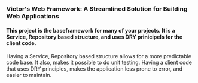 ### Victor's Web Framework: A Streamlined Solution for Building Web Applications
#### This project is the baseframework for many of your projects. It is a Service, Repository based structure, and uses DRY prinicipels for the client code.
Having a Service, Repository based structure allows for a more predictable code base. It also, makes it possible to do unit testing. Having a client code that uses DRY principles, makes the application less prone to error, and easier to maintain.
